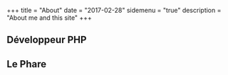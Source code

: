 +++
title = "About"
date = "2017-02-28"
sidemenu = "true"
description = "About me and this site"
+++

## Développeur PHP

## Le Phare
